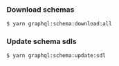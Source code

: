 ### Download schemas

```bash
$ yarn graphql:schema:download:all
```

### Update schema sdls

```bash
$ yarn graphql:schema:update:sdl
```
